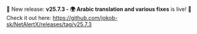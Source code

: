 🎉 New release: **v25.7.3 - 🌍 Arabic translation and various fixes** is live! 🚀
Check it out here: https://github.com/jokob-sk/NetAlertX/releases/tag/v25.7.3
